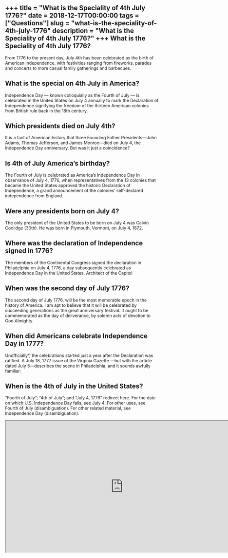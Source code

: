 +++
title = "What is the Speciality of 4th July 1776?"
date = 2018-12-17T00:00:00
tags = ["Questions"]
slug = "what-is-the-speciality-of-4th-july-1776"
description = "What is the Speciality of 4th July 1776?"
+++
What is the Speciality of 4th July 1776?
----------------------------------------

From 1776 to the present day, July 4th has been celebrated as the birth of American independence, with festivities ranging from fireworks, parades and concerts to more casual family gatherings and barbecues.

What is the special on 4th July in America?
-------------------------------------------

Independence Day — known colloquially as the Fourth of July — is celebrated in the United States on July 4 annually to mark the Declaration of Independence signifying the freedom of the thirteen American colonies from British rule back in the 18th century.

Which presidents died on July 4th?
----------------------------------

It is a fact of American history that three Founding Father Presidents—John Adams, Thomas Jefferson, and James Monroe—died on July 4, the Independence Day anniversary. But was it just a coincidence?

Is 4th of July America’s birthday?
----------------------------------

The Fourth of July is celebrated as America’s Independence Day in observance of July 4, 1776, when representatives from the 13 colonies that became the United States approved the historic Declaration of Independence, a grand announcement of the colonies’ self-declared independence from England.

Were any presidents born on July 4?
-----------------------------------

The only president of the United States to be born on July 4 was Calvin Coolidge (30th). He was born in Plymouth, Vermont, on July 4, 1872.

Where was the declaration of Independence signed in 1776?
---------------------------------------------------------

The members of the Continental Congress signed the declaration in Philadelphia on July 4, 1776, a day subsequently celebrated as Independence Day in the United States. Architect of the Capitol

When was the second day of July 1776?
-------------------------------------

The second day of July 1776, will be the most memorable epoch in the history of America. I am apt to believe that it will be celebrated by succeeding generations as the great anniversary festival. It ought to be commemorated as the day of deliverance, by solemn acts of devotion to God Almighty.

When did Americans celebrate Independence Day in 1777?
------------------------------------------------------

Unofficially\*, the celebrations started just a year after the Declaration was ratified. A July 18, 1777 issue of the Virginia Gazette —but with the article dated July 5—describes the scene in Philadelphia, and it sounds awfully familiar:

When is the 4th of July in the United States?
---------------------------------------------

“Fourth of July”; “4th of July”; and “July 4, 1776” redirect here. For the date on which U.S. Independence Day falls, see July 4. For other uses, see Fourth of July (disambiguation). For other related material, see Independence Day (disambiguation).

<iframe allow="accelerometer; autoplay; clipboard-write; encrypted-media; gyroscope; picture-in-picture" allowfullscreen="" class="__youtube_prefs__  epyt-is-override  no-lazyload" data-no-lazy="1" data-origheight="433" data-origwidth="770" data-skipgform_ajax_framebjll="" height="433" id="_ytid_45370" loading="lazy" src="https://www.youtube.com/embed/yb7MI8NQLoo?enablejsapi=1&autoplay=0&cc_load_policy=0&cc_lang_pref=&iv_load_policy=1&loop=0&modestbranding=0&rel=1&fs=1&playsinline=0&autohide=2&theme=dark&color=red&controls=1&" title="YouTube player" width="770"></iframe>